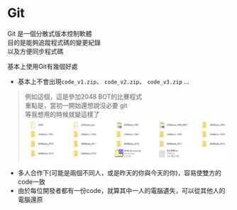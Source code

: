 # Git
Git 是一個分散式版本控制軟體  
目的是能夠追蹤程式碼的變更紀錄  
以及方便同步程式碼  

基本上使用Git有幾個好處
* 基本上不會出現`code_v1.zip`、 `code_v2.zip`、 `code_v3.zip` ...
> 例如這個，這是參加2048 BOT的比賽程式  
> 重點是，當初一開始還想說沒必要 git  
> 等我想用的時候就變這樣了  
> ![](./img/Git/2048_version.png)
* 多人合作下(可能是兩個不同人，或是昨天的你與今天的你)，容易使雙方的code一致
* 由於每位開發者都有一份code，就算其中一人的電腦遺失，可以從其他人的電腦還原
